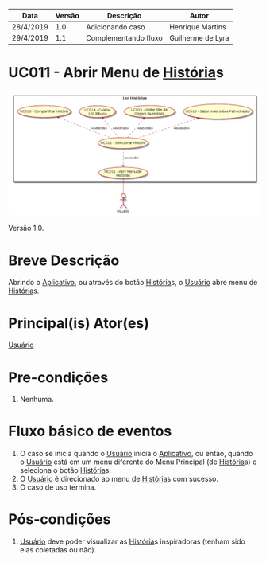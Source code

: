 | Data       | Versão  | Descrição       | Autor            |
| ---------- | ------- | --------------- | ---------------- |
| 28/4/2019 | 1.0 | Adicionando caso | Henrique Martins |
| 29/4/2019 | 1.1 | Complementando fluxo | Guilherme de Lyra |

# UC011 - Abrir Menu de [História](https://github.com/requisitos-2019-1/Ribon/blob/master/Modelagem%%20de%%20Requisitos/Lexicos/Historia.md)s


![diagrama](Ler_Historia.png)

Versão 1.0.

# Breve Descrição
Abrindo o [Aplicativo](https://github.com/requisitos-2019-1/Ribon/blob/master/Modelagem%%20de%%20Requisitos/Lexicos/Aplicativo.md), ou através do botão [História](https://github.com/requisitos-2019-1/Ribon/blob/master/Modelagem%%20de%%20Requisitos/Lexicos/Historia.md)s, o [Usuário](https://github.com/requisitos-2019-1/Ribon/blob/master/Modelagem%%20de%%20Requisitos/Lexicos/Usuário.md) abre menu de [História](https://github.com/requisitos-2019-1/Ribon/blob/master/Modelagem%%20de%%20Requisitos/Lexicos/Historia.md)s.

# Principal(is) Ator(es)
[Usuário](https://github.com/requisitos-2019-1/Ribon/blob/master/Modelagem%%20de%%20Requisitos/Lexicos/Usuário.md)

# Pre-condições
1. Nenhuma.

# Fluxo básico de eventos
1. O caso se inicia quando o [Usuário](https://github.com/requisitos-2019-1/Ribon/blob/master/Modelagem%%20de%%20Requisitos/Lexicos/Usuário.md) inicia o [Aplicativo](https://github.com/requisitos-2019-1/Ribon/blob/master/Modelagem%%20de%%20Requisitos/Lexicos/Aplicativo.md), ou então, quando o [Usuário](https://github.com/requisitos-2019-1/Ribon/blob/master/Modelagem%%20de%%20Requisitos/Lexicos/Usuário.md) está em um menu diferente do Menu Principal (de [História](https://github.com/requisitos-2019-1/Ribon/blob/master/Modelagem%%20de%%20Requisitos/Lexicos/Historia.md)s) e seleciona o botão [História](https://github.com/requisitos-2019-1/Ribon/blob/master/Modelagem%%20de%%20Requisitos/Lexicos/Historia.md)s.
1. O [Usuário](https://github.com/requisitos-2019-1/Ribon/blob/master/Modelagem%%20de%%20Requisitos/Lexicos/Usuário.md) é direcionado ao menu de [História](https://github.com/requisitos-2019-1/Ribon/blob/master/Modelagem%%20de%%20Requisitos/Lexicos/Historia.md)s com sucesso.
1. O caso de uso termina.


# Pós-condições
1. [Usuário](https://github.com/requisitos-2019-1/Ribon/blob/master/Modelagem%%20de%%20Requisitos/Lexicos/Usuário.md) deve poder visualizar as [História](https://github.com/requisitos-2019-1/Ribon/blob/master/Modelagem%%20de%%20Requisitos/Lexicos/Historia.md)s inspiradoras (tenham sido elas coletadas ou não).
